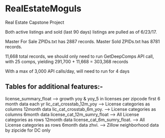 # RealEstateMoguls
Real Estate Capstone Project

Both active listings and sold (last 90 days) listings are pulled as of 6/23/17.

Master For Sale ZPIDs.txt has 2887 records.
Master Sold ZPIDs.txt has 8781 records.

11,668 total records, we should only need to run GetDeepComps API call, with 25 comps, yielding 291,700 + 11,668 = 303,368 records

With a max of 3,000 API calls/day, will need to run for 4 days

Tables for additional features:- 
------------------------- 
license_summary_float --> growth yoy & yoy_5 in licenses per zipcode first 6 month data  each yr 
lic_cat_crosstab_12m_yoy --> License categories as columns 12month data 
lic_cat_crosstab_6m_yoy. --> License categories as columns 6month data 
license_cat_12m_sumry_float --> All License categories as rows 12month data 
license_cat_6m_sumry_float. --> All License categories as rows 6month data 
zhvi. --> Zillow neighborhood data by zipcide for DC only 
